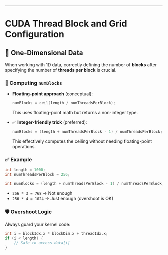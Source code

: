 
---

# CUDA Thread Block and Grid Configuration

## 📌 One-Dimensional Data

When working with 1D data, correctly defining the number of **blocks** after specifying the number of **threads per block** is crucial.

### 🔢 Computing `numBlocks`

* **Floating-point approach** (conceptual):

  ```cpp
  numBlocks = ceil(length / numThreadsPerBlock);
  ```

  This uses floating-point math but returns a non-integer type.

* ✅ **Integer-friendly trick** (preferred):

  ```cpp
  numBlocks = (length + numThreadsPerBlock - 1) / numThreadsPerBlock;
  ```

  This effectively computes the ceiling without needing floating-point operations.

### ✅ Example

```cpp
int length = 1000;
int numThreadsPerBlock = 256;

int numBlocks = (length + numThreadsPerBlock - 1) / numThreadsPerBlock;  // = 4
```

* `256 * 3 = 768` → Not enough
* `256 * 4 = 1024` → Just enough (overshoot is OK)

### 🛡️ Overshoot Logic

Always guard your kernel code:

```cpp
int i = blockIdx.x * blockDim.x + threadIdx.x;
if (i < length) {
    // Safe to access data[i]
}
```

